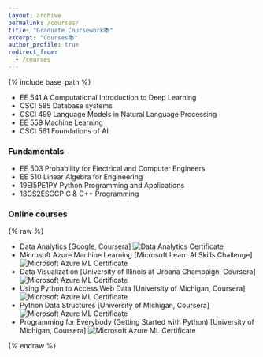```yaml
---
layout: archive
permalink: /courses/
title: "Graduate Coursework📚"
excerpt: "Courses📚"
author_profile: true
redirect_from: 
  - /courses
---
```

{% include base_path %}
<!-- Graduate Coursework:  -->

* EE 541   A Computational Introduction to Deep Learning
* CSCI 585 Database systems
* CSCI 499 Language Models in Natural Language Processing
* EE 559   Machine Learning
* CSCI 561 Foundations of AI

### Fundamentals
* EE 503  Probability for Electrical and Computer Engineers
* EE 510  Linear Algebra for Engineering
* 19EI5PE1PY Python Programming and Applications
* 18CS2ESCCP C & C++ Programming


### Online courses
{% raw %}
<div class="course-list">
  <ul>
    <li>Data Analytics [Google, Coursera]
      <img src="path_to_small_image.jpg" alt="Data Analytics Certificate" onclick="openModal('path_to_large_image.jpg');">
    </li>
    <li>Microsoft Azure Machine Learning [Microsoft Learn AI Skills Challenge]
      <img src="path_to_small_image.jpg" alt="Microsoft Azure ML Certificate" onclick="openModal('path_to_large_image.jpg');">
    </li>
        <li>Data Visualization [University of Illinois at Urbana Champaign, Coursera]
      <img src="path_to_small_image.jpg" alt="Microsoft Azure ML Certificate" onclick="openModal('path_to_large_image.jpg');">
    </li>
        <li>Using Python to Access Web Data [University of Michigan, Coursera]
      <img src="path_to_small_image.jpg" alt="Microsoft Azure ML Certificate" onclick="openModal('path_to_large_image.jpg');">
    </li>
        <li>Python Data Structures [University of Michigan, Coursera]
      <img src="path_to_small_image.jpg" alt="Microsoft Azure ML Certificate" onclick="openModal('path_to_large_image.jpg');">
    </li>
     <li>Programming for Everybody (Getting Started with Python) [University of Michigan, Coursera]
      <img src="path_to_small_image.jpg" alt="Microsoft Azure ML Certificate" onclick="openModal('path_to_large_image.jpg');">
    </li>
  </ul>
</div>
<div id="myModal" class="modal">
  <span class="close">&times;</span>
  <img class="modal-content" id="img01">
  <div id="caption"></div>
</div>
{% endraw %}
<style>
.modal {
  display: none;
  position: fixed;
  z-index: 1000;
  padding-top: 100px;
  left: 0;
  top: 0;
  width: 100%;
  height: 100%;
  overflow: auto;
  background-color: rgb(0,0,0);
  background-color: rgba(0,0,0,0.9);
}
.modal-content {
  margin: auto;
  display: block;
  width: 80%;
  max-width: 700px;
}
.close {
  position: absolute;
  top: 15px;
  right: 35px;
  color: #f1f1f1;
  font-size: 40px;
  font-weight: bold;
  transition: 0.3s;
}
.close:hover,
.close:focus {
  color: #bbb;
  text-decoration: none;
  cursor: pointer;
}
</style>
<script>
function openModal(imgSrc) {
  document.getElementById('img01').src = imgSrc;
  document.getElementById('myModal').style.display = "block";
}
// Get the <span> element that closes the modal
var span = document.getElementsByClassName("close")[0];
// When the user clicks on <span> (x), close the modal
span.onclick = function() {
  document.getElementById('myModal').style.display = "none";
}
</script>




